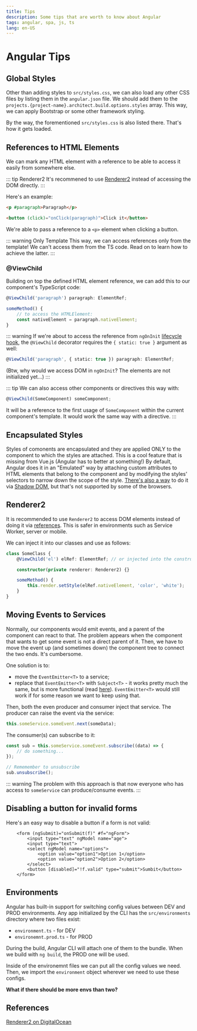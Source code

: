 ```yaml
---
title: Tips
description: Some tips that are worth to know about Angular
tags: angular, spa, js, ts
lang: en-US
---
```


# Angular Tips

## Global Styles

Other than adding styles to `src/styles.css`, we can also load any other CSS
files by listing them in the `angular.json` file. We should add them to the
`projects.{project-name}.architect.build.options.styles` array. This way, we can
apply Bootstrap or some other framework styling.

By the way, the forementioned `src/styles.css` is also listed there. That's how
it gets loaded.

## References to HTML Elements

We can mark any HTML element with a reference to be able to access it easily
from somewhere else.

::: tip Renderer2
It's recommened to use [Renderer2](#renderer2) instead of accessing the DOM
directly.
:::

Here's an example:

```html
<p #paragraph>Paragraph</p>

<button (click)="onClick(paragraph)">Click it</button>
```

We're able to pass a reference to a `<p>` element when clicking a button.

::: warning Only Template
This way, we can access references only from the template!
We can't access them from the TS code. Read on to learn how
to achieve the latter.
:::

### @ViewChild

Building on top the defined HTML element reference, we can add this to our
component's TypeScript code:

```ts
@ViewChild('paragraph') paragraph: ElementRef;

someMethod() {
    // to access the HTMLElement:
    const nativeElement = paragraph.nativeElement;
}
```

::: warning
If we're about to access the reference from `ngOnInit` [lifecycle
hook](./components.md#component-lifecycle), the `@ViewChild` decorator requires
the `{ static: true }` argument as well:

```ts
@ViewChild('paragraph', { static: true }) paragraph: ElementRef;
```

(Btw, why would we access DOM in `ngOnInit`? The elements are not initialized
yet...)
:::

::: tip
We can also access other components or directives this way with:

```ts
@ViewChild(SomeComponent) someComponent;
```

It will be a reference to the first usage of `SomeComponent` within the current
component's template. It would work the same way with a directive.
:::

## Encapsulated Styles

Styles of comonents are encapsulated and they are applied ONLY to the component
to which the styles are attached. This is a cool feature that is missing from
Vue.js (Angular has to better at something!) By default, Angular does it in an
"Emulated" way by attaching custom attributes to HTML elements that belong to
the component and by modifying the styles' selectors to narrow down the scope of
the style. [There's also a way](https://angular.io/guide/view-encapsulation) to
do it via [Shadow
DOM](https://developer.mozilla.org/en-US/docs/Web/Web_Components/Using_shadow_DOM),
but that's not supported by some of the browsers.

## Renderer2

It is recommended to use `Renderer2` to access DOM elements instead of doing it
via [references](#references-to-html-elements). This is safer in environments
such as Service Worker, server or mobile.

We can inject it into our classes and use as follows:

```ts
class SomeClass {
    @ViewChild('el') elRef: ElementRef; // or injected into the constructor in a directive

    constructor(private renderer: Renderer2) {}

    someMethod() {
        this.render.setStyle(elRef.nativeElement, 'color', 'white');
    }
}
```

## Moving Events to Services

Normally, our components would emit events, and a parent of the component can
react to that. The problem appears when the component that wants to get some
event is not a direct parent of it. Then, we have to move the event up (and
sometimes down) the component tree to connect the two ends. It's cumbersome.

One solution is to:

- move the `EventEmitter<T>` to a service;
- replace that `EventEmitter<T>` with `Subject<T>` - it works pretty much the
  same, but is more functional (read [here](./observables.md#subject)).
  `EventEmitter<T>` would still work if for some reason we want to keep using
  that.

Then, both the even producer and consumer inject that service. The producer can
raise the event via the service:

```ts
this.someService.someEvent.next(someData);
```

The consumer(s) can subscribe to it:

```ts
const sub = this.someService.someEvent.subscribe((data) => {
    // do something...
});

// Rememember to unsubscribe
sub.unsubscribe();
```

::: warning
The problem with this approach is that now everyone who has access to
`someService` can produce/consume events.
:::

## Disabling a button for invalid forms

Here's an easy way to disable a button if a form is not valid:

```html{8}
    <form (ngSubmit)="onSubmit(f)" #f="ngForm">
        <input type="text" ngModel name="age">
        <input type="text">
        <select ngModel name="options">
            <option value="option1">Option 1</option>
            <option value="option2">Option 2</option>
        </select>
        <button [disabled]="!f.valid" type="submit">Sumbit</button>
    </form>
```

## Environments

Angular has built-in support for switching config values between DEV and PROD
environments. Any app initialized by the CLI has the `src/environments`
directory where two files exist:

- `environment.ts` - for DEV
- `environemnt.prod.ts` - for PROD

During the build, Angular CLI will attach one of them to the bundle. When we
build with `ng build`, the PROD one will be used.

Inside of the environemnt files we can put all the config values we need. Then,
we import the `environment` object wherever we need to use these configs.

**What if there should be more envs than two?**

## References

[Renderer2 on
DigitalOcean](https://www.digitalocean.com/community/tutorials/angular-using-renderer2) 